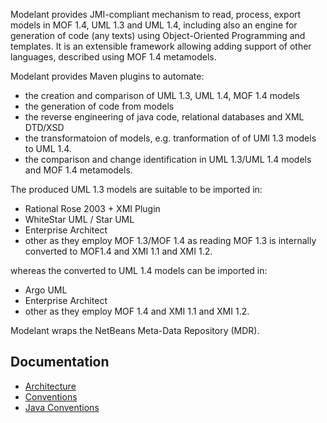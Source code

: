 Modelant provides JMI-compliant mechanism to read, process, export models in MOF 1.4, UML 1.3 and UML 1.4, including also an engine for generation of code (any texts) using Object-Oriented Programming
and templates. It is an extensible framework allowing adding support of other languages, described using MOF 1.4 metamodels.

Modelant provides Maven plugins to automate:
* the creation and comparison of UML 1.3, UML 1.4, MOF 1.4 models
* the generation of code from models
* the reverse engineering of java code, relational databases and XML DTD/XSD
* the transformatoion of models, e.g. tranformation of of UMl 1.3 models to UML 1.4.
* the comparison and change identification in UML 1.3/UML 1.4 models and MOF 1.4 metamodels.

The produced UML 1.3 models are suitable to be imported in:
* Rational Rose 2003 + XMI Plugin
* WhiteStar UML / Star UML
* Enterprise Architect
* other
as they employ MOF 1.3/MOF 1.4 as reading MOF 1.3 is internally converted to MOF1.4 and XMI 1.1 and XMI 1.2.

whereas the converted to UML 1.4 models can be imported in:
* Argo UML
* Enterprise Architect
* other
as they employ MOF 1.4 and XMI 1.1 and XMI 1.2.

Modelant wraps the NetBeans Meta-Data Repository (MDR).

Documentation
-------------
  * [Architecture](src/site/markdown/architecture.md)
  * [Conventions](src/site/markdown/conventions.md)
  * [Java Conventions](src/site/markdown/java-conventions.md)  